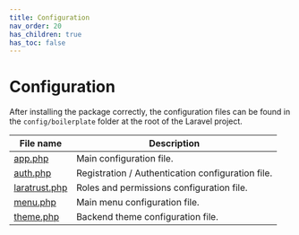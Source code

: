 ```yaml
---
title: Configuration
nav_order: 20
has_children: true
has_toc: false
---
```


# Configuration

After installing the package correctly, the configuration files can be found in the `config/boilerplate` folder at the 
root of the Laravel project.

| File name | Description |
| --- | --- |
| [app.php](/configuration/app) | Main configuration file. |
| [auth.php](/configuration/auth) | Registration / Authentication configuration file. |
| [laratrust.php](/configuration/laratrust) | Roles and permissions configuration file. |
| [menu.php](/configuration/menu) | Main menu configuration file. |
| [theme.php](/configuration/theme) | Backend theme configuration file. |